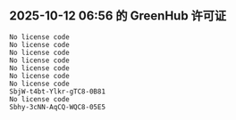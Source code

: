 ## 2025-10-12 06:56 的 GreenHub 许可证
```
No license code
No license code
No license code
No license code
No license code
No license code
No license code
SbjW-t4bt-Ylkr-gTC8-0B81
No license code
Sbhy-3cNN-AqCQ-WQC8-05E5
```
